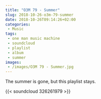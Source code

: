 ```yaml
---
title: "O3M 79 - Summer"
slug: 2018-10-26-o3m-79-summer
date: 2018-10-26T09:14:26+02:00
categories:
 - Music
tags:
 - one man music machine
 - soundcloud
 - playlist
 - album
 - summer
images:
 - /images/O3M 79 - Summer.jpg
---
```


The summer is gone, but this playlist stays.

{{< soundcloud 326261979 >}}